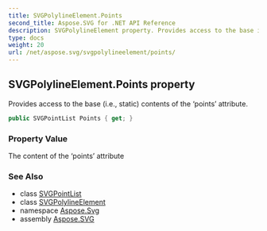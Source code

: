 ```yaml
---
title: SVGPolylineElement.Points
second_title: Aspose.SVG for .NET API Reference
description: SVGPolylineElement property. Provides access to the base i.e. static contents of the points attribute
type: docs
weight: 20
url: /net/aspose.svg/svgpolylineelement/points/
---
```

## SVGPolylineElement.Points property

Provides access to the base (i.e., static) contents of the ‘points’ attribute.

```csharp
public SVGPointList Points { get; }
```

### Property Value

The content of the ‘points’ attribute

### See Also

* class [SVGPointList](../../../aspose.svg.datatypes/svgpointlist/)
* class [SVGPolylineElement](../)
* namespace [Aspose.Svg](../../svgpolylineelement/)
* assembly [Aspose.SVG](../../../)

